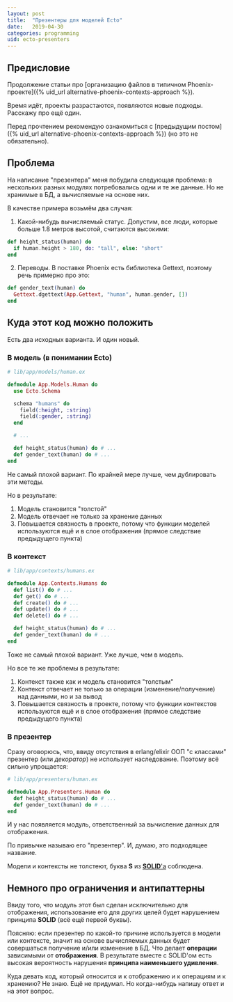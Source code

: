 ```yaml
---
layout: post
title:  "Презентеры для моделей Ecto"
date:   2019-04-30
categories: programming
uid: ecto-presenters
---
```


## Предисловие
Продолжение статьи про [организацию файлов в типичном Phoenix-проекте]({% uid_url alternative-phoenix-contexts-approach %}).

Время идёт, проекты разрастаются, появляются новые подходы. Расскажу про ещё один.

Перед прочтением рекомендую ознакомиться с [предыдущим постом]({% uid_url alternative-phoenix-contexts-approach %}) (но это не обязательно).

## Проблема
На написание "презентера" меня побудила следующая проблема: в нескольких разных модулях потребовались одни и те же данные. Но не хранимые в БД, а вычисляемые на основе них.

В качестве примера возьмём два случая:
1. Какой-нибудь вычисляемый статус. Допустим, все люди, которые больше 1.8 метров высотой, считаются высокими:
```elixir
def height_status(human) do
  if human.height > 180, do: "tall", else: "short"
end
```
2. Переводы. В поставке Phoenix есть библиотека Gettext, поэтому речь примерно про это:
```elixir
def gender_text(human) do
  Gettext.dgettext(App.Gettext, "human", human.gender, [])
end
```

## Куда этот код можно положить
Есть два исходных варианта. И один новый.

### В модель (в понимании Ecto)
```elixir
# lib/app/models/human.ex

defmodule App.Models.Human do
  use Ecto.Schema

  schema "humans" do
    field(:height, :string)
    field(:gender, :string)
  end

  # ...

  def height_status(human) do # ...
  def gender_text(human) do # ...
end
```

Не самый плохой вариант. По крайней мере лучше, чем дублировать эти методы.

Но в результате:
1. Модель становится "толстой"
2. Модель отвечает не только за хранение данных
3. Повышается связность в проекте, потому что функции моделей используются ещё и в слое отображения (прямое следствие предыдущего пункта)

### В контекст
```elixir
# lib/app/contexts/humans.ex

defmodule App.Contexts.Humans do
  def list() do # ...
  def get() do # ...
  def create() do # ...
  def update() do # ...
  def delete() do # ...

  def height_status(human) do # ...
  def gender_text(human) do # ...
end
```

Тоже не самый плохой вариант. Уже лучше, чем в модель.

Но все те же проблемы в результате:
1. Контекст также как и модель становится "толстым"
2. Контекст отвечает не только за операции (изменение/получение) над данными, но и за вывод
3. Повышается связность в проекте, потому что функции контекстов используются ещё и в слое отображения (прямое следствие предыдущего пункта)

### В презентер
Сразу оговорюсь, что, ввиду отсутствия в erlang/elixir ООП "с классами" презентер (или *декоратор*) не использует наследование.
Поэтому всё сильно упрощается:
```elixir
# lib/app/presenters/human.ex

defmodule App.Presenters.Human do
  def height_status(human) do # ...
  def gender_text(human) do # ...
end
```

И у нас появляется модуль, ответственный за вычисление данных для отображения.

По привычке называю его "презентер". И, думаю, это подходящее название.

Модели и контексты не толстеют, буква **S** из [**SOLID**'а](https://ru.wikipedia.org/wiki/SOLID_(%D0%BE%D0%B1%D1%8A%D0%B5%D0%BA%D1%82%D0%BD%D0%BE-%D0%BE%D1%80%D0%B8%D0%B5%D0%BD%D1%82%D0%B8%D1%80%D0%BE%D0%B2%D0%B0%D0%BD%D0%BD%D0%BE%D0%B5_%D0%BF%D1%80%D0%BE%D0%B3%D1%80%D0%B0%D0%BC%D0%BC%D0%B8%D1%80%D0%BE%D0%B2%D0%B0%D0%BD%D0%B8%D0%B5)) соблюдена.

## Немного про ограничения и антипаттерны
Ввиду того, что модуль этот был сделан исключительно для отображения, использование его для других целей будет нарушением принципа **SOLID** (всё ещё первой буквы).

Поясняю: если презентер по какой-то причине используется в модели или контексте, значит на основе вычисляемых данных будет совершаться получение и/или изменение в БД. Что делает **операции** зависимыми от **отображения**. В результате вместе с SOLID'ом есть высокая вероятность нарушения **принципа наименьшего удивления**.

Куда девать код, который относится и к отображению и к операциям и к хранению? Не знаю. Ещё не придумал. Но когда-нибудь напишу ответ и на этот вопрос.
